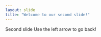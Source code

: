 ```yaml
---
layout: slide
title: "Welcome to our second slide!"
---
```

Second slide
Use the left arrow to go back!
